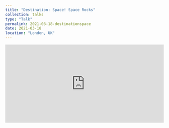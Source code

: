 ```yaml
---
title: "Destination: Space! Space Rocks"
collection: talks
type: "Talk"
permalink: 2021-03-18-destinationspace
date: 2021-03-18
location: "London, UK"
---
```


<div markdown="0">
	<iframe width="100%" height="250" src="https://www.youtube.com/embed/bgV_SLjvPZk" title="YouTube video player" frameborder="0" allow="accelerometer; autoplay; clipboard-write; encrypted-media; gyroscope; picture-in-picture; web-share" allowfullscreen></iframe>
</div>

<!--This is a description of your talk, which is a markdown files that can be all markdown-ified like any other post. Yay markdown!
[![IMAGE ALT TEXT](http://img.youtube.com/vi/zL3JUnO7GwY/0.jpg)](http://www.youtube.com/watch?v=zL3JUnO7GwY "Cosmic Cast: Linking meteorites to potential asteroid parent bodies")-->
